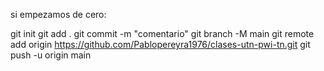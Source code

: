 si empezamos de cero:

git init 
git add . 
git commit -m "comentario" 
git branch -M main 
git remote add origin https://github.com/Pablopereyra1976/clases-utn-pwi-tn.git 
git push -u origin main
